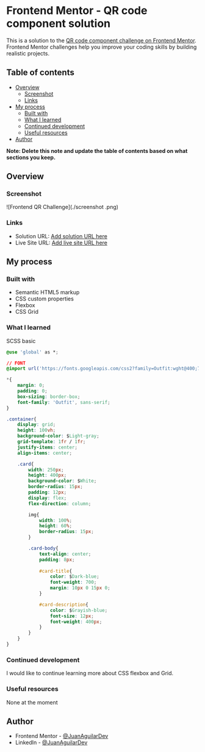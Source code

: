 # Frontend Mentor - QR code component solution

This is a solution to the [QR code component challenge on Frontend Mentor](https://www.frontendmentor.io/challenges/qr-code-component-iux_sIO_H). Frontend Mentor challenges help you improve your coding skills by building realistic projects. 

## Table of contents

- [Overview](#overview)
  - [Screenshot](#screenshot)
  - [Links](#links)
- [My process](#my-process)
  - [Built with](#built-with)
  - [What I learned](#what-i-learned)
  - [Continued development](#continued-development)
  - [Useful resources](#useful-resources)
- [Author](#author)

**Note: Delete this note and update the table of contents based on what sections you keep.**

## Overview

### Screenshot

![Frontend QR Challenge](./screenshot .png)

### Links

- Solution URL: [Add solution URL here](https://your-solution-url.com)
- Live Site URL: [Add live site URL here](https://juanaguilardev.github.io/QR-code-component/)

## My process

### Built with

- Semantic HTML5 markup
- CSS custom properties
- Flexbox
- CSS Grid

### What I learned

SCSS basic

```css
@use 'global' as *;

// FONT
@import url('https://fonts.googleapis.com/css2?family=Outfit:wght@400;700&display=swap');

*{
    margin: 0;
    padding: 0;
    box-sizing: border-box;
    font-family: 'Outfit', sans-serif;
}

.container{
    display: grid;
    height: 100vh;
    background-color: $Light-gray;
    grid-template: 1fr / 1fr;
    justify-items: center;
    align-items: center;

    .card{
        width: 250px;
        height: 400px;
        background-color: $White;
        border-radius: 15px;
        padding: 12px;
        display: flex;
        flex-direction: column;

        img{
            width: 100%;
            height: 60%;
            border-radius: 15px;
        }

        .card-body{
            text-align: center;
            padding: 8px;
            
            #card-title{
                color: $Dark-blue;
                font-weight: 700;
                margin: 10px 0 15px 0;
            }

            #card-description{
                color: $Grayish-blue;
                font-size: 12px;
                font-weight: 400px;
            }
        }
    }
}
```

### Continued development

I would like to continue learning more about CSS flexbox and Grid.

### Useful resources

None at the moment

## Author

- Frontend Mentor - [@JuanAguilarDev](https://www.frontendmentor.io/profile/JuanAguilarDev)
- LinkedIn - [@JuanAguilarDev](https://www.linkedin.com/in/juan-manuel-aguilar-garrido-a343141bb/)
